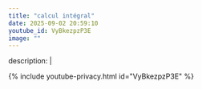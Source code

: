 ```yaml
---
title: "calcul intégral"
date: 2025-09-02 20:59:10 
youtube_id: VyBkezpzP3E
image: ""
---
```

description: |
  
{% include youtube-privacy.html id="VyBkezpzP3E" %}
